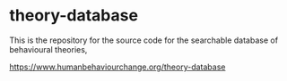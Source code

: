 # theory-database
This is the repository for the source code for the searchable database of behavioural theories, 

https://www.humanbehaviourchange.org/theory-database


